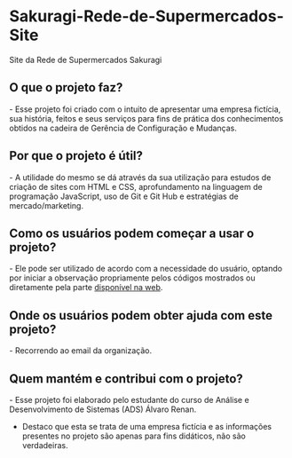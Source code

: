 # Sakuragi-Rede-de-Supermercados-Site
   Site da Rede de Supermercados Sakuragi <br>
          <h2> O que o projeto faz? </h2>
     <p> - Esse projeto foi criado com o intuito de apresentar uma empresa fictícia, sua história, feitos e seus serviços para fins de prática dos conhecimentos obtidos na cadeira de       Gerência de Configuração e Mudanças. </p> 
          <h2> Por que o projeto é útil? </h2>
     <p>  - A utilidade do mesmo se dá através da sua utilização para estudos de criação de sites com HTML e CSS, aprofundamento na linguagem de programação JavaScript, uso de Git e Git Hub e estratégias de mercado/marketing. </p> 
          <h2> Como os usuários podem começar a usar o projeto? </h2>
         <p> - Ele pode ser utilizado de acordo com a necessidade do usuário, optando por iniciar a observação propriamente pelos códigos mostrados ou diretamente pela parte [disponível na web](https://sakuragi-rede-de-supermercados-site.github.io/). </p>
         <h2> Onde os usuários podem obter ajuda com este projeto? </h2>
        <p> - Recorrendo ao email da organização. </p>
         <h2> Quem mantém e contribui com o projeto? </h2>
         - Esse projeto foi elaborado pelo estudante do curso de Análise e Desenvolvimento de Sistemas (ADS) Álvaro Renan.
         
* Destaco que esta se trata de uma empresa fictícia e as informações presentes no projeto são apenas para fins didáticos, não são verdadeiras.